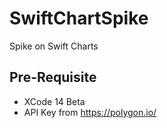 # SwiftChartSpike
Spike on Swift Charts

## Pre-Requisite
- XCode 14 Beta
- API Key from https://polygon.io/
